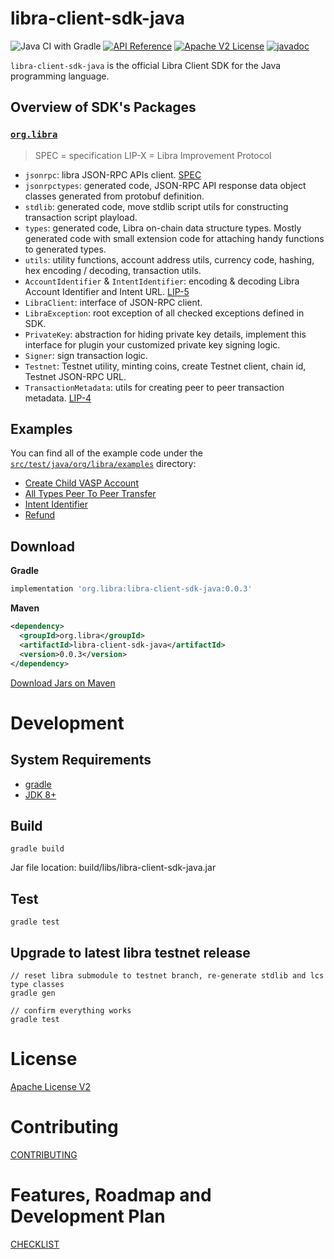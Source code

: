 # libra-client-sdk-java

![Java CI with Gradle](https://github.com/libra/libra-client-sdk-java/workflows/Java%20CI%20with%20Gradle/badge.svg) [![API Reference](https://img.shields.io/badge/api-reference-blue.svg)](https://github.com/libra/libra/blob/master/json-rpc/json-rpc-spec.md) [![Apache V2 License](https://img.shields.io/badge/license-Apache%20V2-blue.svg)](../master/LICENSE) [![javadoc](https://javadoc.io/badge2/org.libra/libra-client-sdk-java/javadoc.svg)](https://javadoc.io/doc/org.libra/libra-client-sdk-java)

`libra-client-sdk-java` is the official Libra Client SDK for the Java programming language.

## Overview of SDK's Packages

### [`org.libra`](./src/main/java/com/org/libra/)

> SPEC = specification
> LIP-X = Libra Improvement Protocol

- `jsonrpc`: libra JSON-RPC APIs client. [SPEC](https://github.com/libra/libra/blob/master/json-rpc/json-rpc-spec.md)
- `jsonrpctypes`: generated code, JSON-RPC API response data object classes generated from protobuf definition.
- `stdlib`: generated code, move stdlib script utils for constructing transaction script playload.
- `types`: generated code, Libra on-chain data structure types. Mostly generated code with small extension code for attaching handy functions to generated types.
- `utils`: utility functions, account address utils, currency code, hashing, hex encoding / decoding, transaction utils.
- `AccountIdentifier` & `IntentIdentifier`: encoding & decoding Libra Account Identifier and Intent URL. [LIP-5](https://lip.libra.org/lip-5/)
- `LibraClient`: interface of JSON-RPC client.
- `LibraException`: root exception of all checked exceptions defined in SDK.
- `PrivateKey`: abstraction for hiding private key details, implement this interface for plugin your customized private key signing logic.
- `Signer`: sign transaction logic.
- `Testnet`: Testnet utility, minting coins, create Testnet client, chain id, Testnet JSON-RPC URL.
- `TransactionMetadata`: utils for creating peer to peer transaction metadata. [LIP-4](https://lip.libra.org/lip-4/)

## Examples

You can find all of the example code under the [`src/test/java/org/libra/examples`](./src/test/java/org/libra/examples/) directory:

* [Create Child VASP Account](./src/test/java/org/libra/examples/CreateChildVASP.java)
* [All Types Peer To Peer Transfer](./src/test/java/org/libra/examples/PeerToPeerTransfer.java)
* [Intent Identifier](./src/test/java/org/libra/examples/IntentId.java)
* [Refund](./src/test/java/org/libra/examples/Refund.java)

## Download

**Gradle**

```gradle
implementation 'org.libra:libra-client-sdk-java:0.0.3'
```

**Maven**

```xml
<dependency>
  <groupId>org.libra</groupId>
  <artifactId>libra-client-sdk-java</artifactId>
  <version>0.0.3</version>
</dependency>
```
[Download Jars on Maven](https://search.maven.org/search?q=a:libra-client-sdk-java)

# Development

## System Requirements

* [gradle](https://gradle.org/install/)
* [JDK 8+](https://www.oracle.com/java/technologies/javase-downloads.html)

## Build

```
gradle build
```

Jar file location: build/libs/libra-client-sdk-java.jar

## Test

```
gradle test
```

## Upgrade to latest libra testnet release

```
// reset libra submodule to testnet branch, re-generate stdlib and lcs type classes
gradle gen

// confirm everything works
gradle test
```


# License

[Apache License V2](./LICENSE)

# Contributing

[CONTRIBUTING](./CONTRIBUTING.md)

# Features, Roadmap and Development Plan

[CHECKLIST](./CHECKLIST.md)
